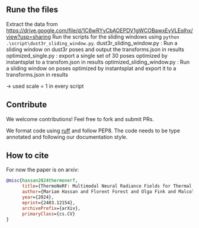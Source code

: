 ## Rune the files
Extract the data from https://drive.google.com/file/d/1C6wRYyCbAOEPDV1gWCOBawxEyVLEqlhx/view?usp=sharing
Run the scripts for the sliding windows using `python .\script\dust3r_sliding_window.py`. 
dust3r_sliding_window.py : Run a sliding window on dust3r poses and output the transforms.json in results
optimized_single.py : export a single set of 30 poses optimized by instantsplat to a transfom.json in results
optimized_sliding_window.py : Run a sliding window on poses optimized by instantsplat and export it to a transforms.json in results

-> used scale = 1 in every script

## Contribute

We welcome contributions! Feel free to fork and submit PRs.

We format code using [ruff](https://docs.astral.sh/ruff) and follow PEP8.
The code needs to be type annotated and following our documentation style.

## How to cite

For now the paper is on arxiv:

```bibtex
@misc{hassan2024thermonerf,
      title={ThermoNeRF: Multimodal Neural Radiance Fields for Thermal Novel View Synthesis},
      author={Mariam Hassan and Florent Forest and Olga Fink and Malcolm Mielle},
      year={2024},
      eprint={2403.12154},
      archivePrefix={arXiv},
      primaryClass={cs.CV}
}
```
